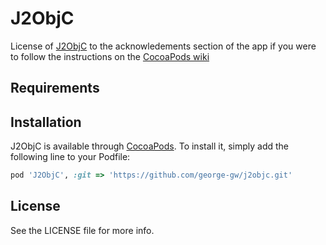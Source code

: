 # J2ObjC

License of [J2ObjC](https://github.com/google/j2objc) to the acknowledements section of the app if you were to follow the instructions on the [CocoaPods wiki](https://github.com/CocoaPods/CocoaPods/wiki/Acknowledgements)

## Requirements

## Installation

J2ObjC is available through [CocoaPods](http://cocoapods.org). To install
it, simply add the following line to your Podfile:

```ruby
pod 'J2ObjC', :git => 'https://github.com/george-gw/j2objc.git'
```

## License

See the LICENSE file for more info.
